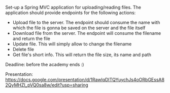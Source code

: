 Set-up a Spring MVC application for uploading/reading files.
The application should provide endpoints for the following actions:
  * Upload file to the server. The endpoint should consume the name with which the file is gonna be saved on the server and the file itself
  * Download file from the server. The endpoint will consume the filename and return the file
  * Update file. This will simply allow to change the filename
  * Delete file
  * Get file's short info. This will return the file size, its name and path

Deadline: before the academy ends :) 

Presentation: https://docs.google.com/presentation/d/1RawlqDITQYuychJs4oORbGEssA82QyMHZI_pVQ0sa8w/edit?usp=sharing
